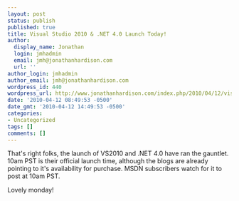 ```yaml
---
layout: post
status: publish
published: true
title: Visual Studio 2010 & .NET 4.0 Launch Today!
author:
  display_name: Jonathan
  login: jmhadmin
  email: jmh@jonathanhardison.com
  url: ''
author_login: jmhadmin
author_email: jmh@jonathanhardison.com
wordpress_id: 440
wordpress_url: http://www.jonathanhardison.com/index.php/2010/04/12/visual-studio-2010-net-4-0-launch-today/
date: '2010-04-12 08:49:53 -0500'
date_gmt: '2010-04-12 14:49:53 -0500'
categories:
- Uncategorized
tags: []
comments: []
---
```

That's right folks, the launch of VS2010 and .NET 4.0 have ran the gauntlet. 10am PST is their official launch time, although the blogs are already pointing to it's availability for purchase. MSDN subscribers watch for it to post at 10am PST.

Lovely monday!
